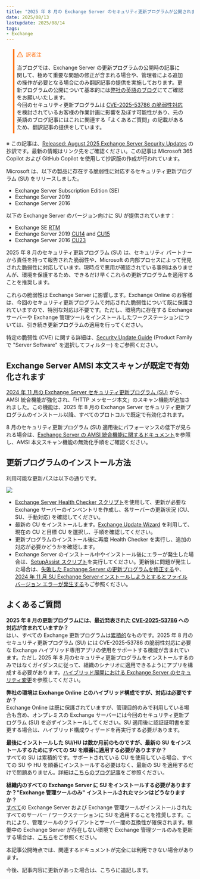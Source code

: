 ```yaml
---
title: "2025 年 8 月の Exchange Server のセキュリティ更新プログラムが公開されました"
date: 2025/08/13
lastupdate: 2025/08/14
tags:
- Exchange
---
```


<div style="margin:1.25em;border-left:4px solid #ff7518;padding:.5em">
<div style="margin:0 0 16px 0;display:flex;align-items:center;line-height:1;color:#ff7518">
<svg viewBox="0 0 16 16" width="16" height="16" aria-hidden="true" style="margin-right:8px"><path fill="#ff7518" d="M6.457 1.047c.659-1.234 2.427-1.234 3.086 0l6.082 11.378A1.75 1.75 0 0 1 14.082 15H1.918a1.75 1.75 0 0 1-1.543-2.575Zm1.763.707a.25.25 0 0 0-.44 0L1.698 13.132a.25.25 0 0 0 .22.368h12.164a.25.25 0 0 0 .22-.368Zm.53 3.996v2.5a.75.75 0 0 1-1.5 0v-2.5a.75.75 0 0 1 1.5 0ZM9 11a1 1 0 1 1-2 0 1 1 0 0 1 2 0Z"></path></svg>
訳者注
</div>
当ブログでは、Exchange Server の更新プログラムの公開時の記事に関して、極めて重要な問題の修正が含まれる場合や、管理者による追加の操作が必要となる場合にのみ翻訳記事の提供を実施しております。更新プログラムの公開について基本的には<a href="https://techcommunity.microsoft.com/category/exchange/blog/exchange">弊社の英語のブログ</a>にてご確認をお願いいたします。<br />
今回のセキュリティ更新プログラムは <a href="https://portal.msrc.microsoft.com/security-guidance/advisory/CVE-2025-53786">CVE-2025-53786 の脆弱性対応</a>を検討されているお客様の作業計画に影響を及ぼす可能性があり、元の英語のブログ記事にはこれに関連する「よくあるご質問」の記載があるため、翻訳記事の提供をしています。
</div>

※ この記事は、[Released: August 2025 Exchange Server Security Updates](https://techcommunity.microsoft.com/blog/exchange/released-august-2025-exchange-server-security-updates/4441596) の抄訳です。最新の情報はリンク先をご確認ください。この記事は Microsoft 365 Copilot および GitHub Copilot を使用して抄訳版の作成が行われています。

Microsoft は、以下の製品に存在する脆弱性に対応するセキュリティ更新プログラム (SU) をリリースしました。

- Exchange Server Subscription Edition (SE)
- Exchange Server 2019
- Exchange Server 2016

以下の Exchange Server のバージョン向けに SU が提供されています：

- Exchange SE [RTM](https://www.microsoft.com/download/details.aspx?id=108335)
- Exchange Server 2019 [CU14](https://www.microsoft.com/download/details.aspx?id=108336) and [CU15](https://www.microsoft.com/download/details.aspx?id=108334)
- Exchange Server 2016 [CU23](https://www.microsoft.com/download/details.aspx?id=108333)

2025 年 8 月のセキュリティ更新プログラム (SU) は、セキュリティ パートナーから責任を持って報告された脆弱性や、Microsoft の内部プロセスによって発見された脆弱性に対応しています。現時点で悪用が確認されている事例はありませんが、環境を保護するため、できるだけ早くこれらの更新プログラムを適用することを推奨します。

これらの脆弱性は Exchange Server に影響します。Exchange Online のお客様は、今回のセキュリティ更新プログラムで対応された脆弱性について既に保護されていますので、特別な対応は不要です。ただし、環境内に存在する Exchange サーバーや Exchange 管理ツールをインストールしたワークステーションについては、引き続き更新プログラムの適用を行ってください。

特定の脆弱性 (CVE) に関する詳細は、[Security Update Guide](https://msrc.microsoft.com/update-guide/) (Product Family で "Server Software" を選択してフィルター) をご参照ください。

## Exchange Server AMSI 本文スキャンが既定で有効化されます

[2024 年 11 月の Exchange Server セキュリティ更新プログラム (SU)](https://support.microsoft.com/help/5044062) から、AMSI 統合機能が強化され、「HTTP メッセージ本文」のスキャン機能が追加されました。この機能は、2025 年 8 月の Exchange Server セキュリティ更新プログラムのインストール以降、すべてのプロトコルで既定で有効化されます。

8 月のセキュリティ更新プログラム (SU) 適用後にパフォーマンスの低下が見られる場合は、[Exchange Server の AMSI 統合機能に関するドキュメント](https://aka.ms/ExchangeAMSI#disable-exchange-server-amsi-body-scanning)を参照し、AMSI 本文スキャン機能の無効化手順をご確認ください。

## 更新プログラムのインストール方法

利用可能な更新パスは以下の通りです。

![](Aug2025SU.jpg)

- [Exchange Server Health Checker スクリプト](https://aka.ms/ExchangeHealthChecker)を使用して、更新が必要な Exchange サーバーのインベントリを作成し、各サーバーの更新状況 (CU、SU、手動対応) を確認してください。
- 最新の CU をインストールします。[Exchange Update Wizard](https://aka.ms/ExchangeUpdateWizard) を利用して、現在の CU と目標 CU を選択し、手順を確認してください。
- 更新プログラムのインストール後に再度 Health Checker を実行し、追加の対応が必要かどうかを確認します。
- Exchange Server のインストール中やインストール後にエラーが発生した場合は、[SetupAssist スクリプト](https://aka.ms/ExSetupAssist)を実行してください。更新後に問題が発生した場合は、[失敗した Exchange Server の更新プログラムを修正する](https://aka.ms/ExchangeFAQ)や、[2024 年 11 月 SU Exchange Serverインストールしようとするとファイル バージョン エラーが発生する](https://support.microsoft.com/topic/file-version-error-when-you-try-to-install-exchange-server-november-2024-su-a650da30-f8fb-469d-a449-47396cab0a15)もご参照ください。

## よくあるご質問

**2025 年 8 月の更新プログラムには、最近発表された [CVE-2025-53786](https://portal.msrc.microsoft.com/security-guidance/advisory/CVE-2025-53786) への対応が含まれていますか？**  
はい、すべての Exchange 更新プログラムは[累積的](https://learn.microsoft.com/exchange/plan-and-deploy/post-installation-tasks/security-best-practices/exchange-server-update-faq)なものです。2025 年 8 月のセキュリティ更新プログラム (SU) には CVE-2025-53786 の脆弱性対応に必要な Exchange ハイブリッド専用アプリの使用をサポートする機能が含まれています。ただし 2025 年 8 月のセキュリティ更新プログラムをインストールするのみではなくガイダンスに従って、組織のシナリオに適用できるようにアプリを構成する必要があります。[ハイブリッド展開における Exchange Server のセキュリティ変更](/blog/exchange-server-security-changes-for-hybrid-deployments/)を参照してください。  

**弊社の環境は Exchange Online とのハイブリッド構成ですが、対応は必要ですか？**  
Exchange Online は既に保護されていますが、管理目的のみで利用している場合も含め、オンプレミスの Exchange サーバーには今回のセキュリティ更新プログラム (SU) を必ずインストールしてください。SU 適用後に認証証明書を変更する場合は、ハイブリッド構成ウィザードを再実行する必要があります。

**最後にインストールした SU/HU は数か月前のものですが、最新の SU をインストールするためにすべての SU を順番に適用する必要がありますか？**  
すべての SU は累積的です。サポートされている CU を使用している場合、すべての SU や HU を順番にインストールする必要はなく、最新の SU を適用するだけで問題ありません。詳細は[こちらのブログ記事](https://techcommunity.microsoft.com/t5/exchange-team-blog/why-exchange-server-updates-matter/ba-p/2280770)をご参照ください。

**組織内のすべての Exchange Server に SU をインストールする必要がありますか？"Exchange 管理ツールのみ" インストールされたマシンはどうなりますか？**  
<u>すべて</u>の Exchange Server および Exchange 管理ツールがインストールされたすべてのサーバー / ワークステーションに SU を適用することを推奨します。これにより、管理ツールのクライアントとサーバー間の互換性が確保されます。稼働中の Exchange Server が存在しない環境で Exchange 管理ツールのみを更新する場合は、[こちら](https://learn.microsoft.com/exchange/manage-hybrid-exchange-recipients-with-management-tools#update-the-exchange-server-management-tools-only-role-with-no-running-exchange-server-to-a-newer-cumulative-or-security-update)をご参照ください。  

本記事公開時点では、関連するドキュメントが完全には利用できない場合があります。

今後、記事内容に更新があった場合は、こちらに追記します。
